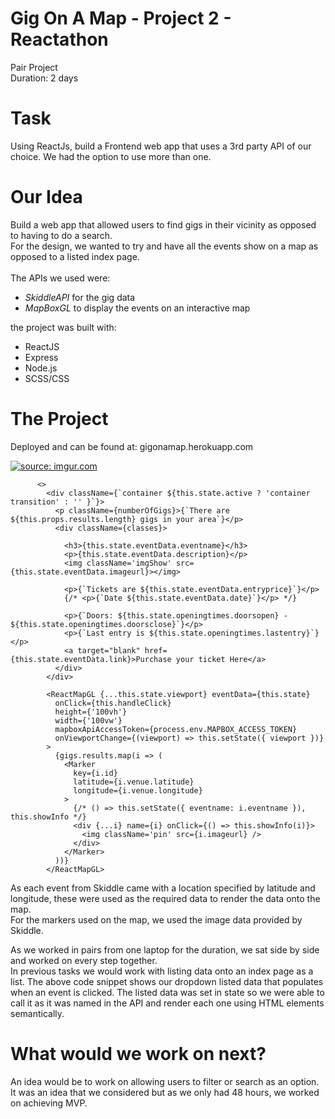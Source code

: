 # Gig On A Map - Project 2 - Reactathon #
Pair Project
<br />
Duration: 2 days


# Task #
Using ReactJs, build a Frontend web app that uses a 3rd party API of our choice. We had the option to use more than one.


# Our Idea #
Build a web app that allowed users to find gigs in their vicinity as opposed to having to do a search.
<br />
For the design, we wanted to try and have all the events show on a map as opposed to a listed index page.
<br />
<br />
The APIs we used were:
- *SkiddleAPI* for the gig data
- *MapBoxGL* to display the events on an interactive map

the project was built with:
- ReactJS
- Express
- Node.js
- SCSS/CSS

#  The Project #

Deployed and can be found at: gigonamap.herokuapp.com

<a href="https://imgur.com/xURnFuT"><img src="https://i.imgur.com/xURnFuT.png" title="source: imgur.com" /></a>

```return (
      <>
        <div className={`container ${this.state.active ? 'container transition' : '' }`}>
          <p className={numberOfGigs}>{`There are ${this.props.results.length} gigs in your area`}</p>
          <div className={classes}>

            <h3>{this.state.eventData.eventname}</h3>
            <p>{this.state.eventData.description}</p>
            <img className='imgShow' src={this.state.eventData.imageurl}></img>
            
            <p>{`Tickets are ${this.state.eventData.entryprice}`}</p>
            {/* <p>{`Date ${this.state.eventData.date}`}</p> */}
            
            <p>{`Doors: ${this.state.openingtimes.doorsopen} - ${this.state.openingtimes.doorsclose}`}</p>
            <p>{`Last entry is ${this.state.openingtimes.lastentry}`}</p>
            <a target="blank" href={this.state.eventData.link}>Purchase your ticket Here</a>
          </div>
        </div>

        <ReactMapGL {...this.state.viewport} eventData={this.state}
          onClick={this.handleClick}
          height={'100vh'}
          width={'100vw'}
          mapboxApiAccessToken={process.env.MAPBOX_ACCESS_TOKEN}
          onViewportChange={(viewport) => this.setState({ viewport })}
        >
          {gigs.results.map(i => (
            <Marker
              key={i.id}
              latitude={i.venue.latitude}
              longitude={i.venue.longitude}
            >
              {/* () => this.setState({ eventname: i.eventname }), this.showInfo */}
              <div {...i} name={i} onClick={() => this.showInfo(i)}>
                <img className='pin' src={i.imageurl} />
              </div>
            </Marker>
          ))}
        </ReactMapGL>        
```

As each event from Skiddle came with a location specified by latitude and longitude, these were used as the required data to render the data onto the map.
<br />
For the markers used on the map, we used the image data provided by Skiddle.


As we worked in pairs from one laptop for the duration, we sat side by side and worked on every step together. 
<br />
In previous tasks we would work with listing data onto an index page as a list.  The above code snippet shows our dropdown listed data that populates when an event is clicked.  The listed data was set in state so we were able to call it as it was named in the API and render each one using HTML elements semantically.


# What would we work on next? #
An idea would be to work on allowing users to filter or search as an option.  It was an idea that we considered but as we only had 48 hours, we worked on achieving MVP.
